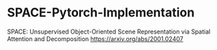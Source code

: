 # SPACE-Pytorch-Implementation
SPACE: Unsupervised Object-Oriented Scene Representation via Spatial Attention and Decomposition https://arxiv.org/abs/2001.02407
